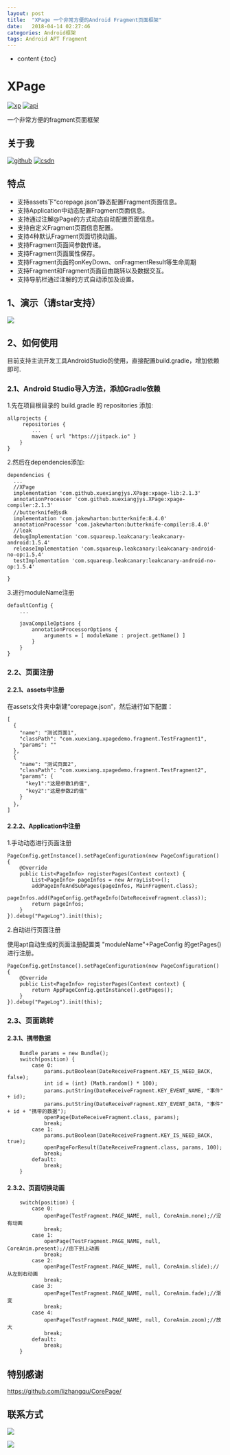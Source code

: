 ```yaml
---
layout: post
title:  "XPage 一个非常方便的Android Fragment页面框架"
date:   2018-04-14 02:27:46
categories: Android框架
tags: Android APT Fragment 
---
```


* content
{:toc}

# XPage
[![xp][xpsvg]][xp]  [![api][apisvg]][api]

一个非常方便的fragment页面框架

## 关于我
[![github](https://img.shields.io/badge/GitHub-xuexiangjys-blue.svg)](https://github.com/xuexiangjys)   [![csdn](https://img.shields.io/badge/CSDN-xuexiangjys-green.svg)](http://blog.csdn.net/xuexiangjys)

## 特点
- 支持assets下“corepage.json”静态配置Fragment页面信息。
- 支持Application中动态配置Fragment页面信息。
- 支持通过注解@Page的方式动态自动配置页面信息。
- 支持自定义Fragment页面信息配置。
- 支持4种默认Fragment页面切换动画。
- 支持Fragment页面间参数传递。
- 支持Fragment页面属性保存。
- 支持Fragment页面的onKeyDown、onFragmentResult等生命周期
- 支持Fragment和Fragment页面自由跳转以及数据交互。
- 支持导航栏通过注解的方式自动添加及设置。

## 1、演示（请star支持）
![](https://img-blog.csdn.net/20180414022339764?watermark/2/text/aHR0cHM6Ly9ibG9nLmNzZG4ubmV0L3h1ZXhpYW5nanlz/font/5a6L5L2T/fontsize/400/fill/I0JBQkFCMA==/dissolve/70)

## 2、如何使用
目前支持主流开发工具AndroidStudio的使用，直接配置build.gradle，增加依赖即可.

### 2.1、Android Studio导入方法，添加Gradle依赖

1.先在项目根目录的 build.gradle 的 repositories 添加:
```
allprojects {
     repositories {
        ...
        maven { url "https://jitpack.io" }
    }
}
```

2.然后在dependencies添加:

```
dependencies {
  ...
  //XPage
  implementation 'com.github.xuexiangjys.XPage:xpage-lib:2.1.3'
  annotationProcessor 'com.github.xuexiangjys.XPage:xpage-compiler:2.1.3'
  //butterknife的sdk
  implementation 'com.jakewharton:butterknife:8.4.0'
  annotationProcessor 'com.jakewharton:butterknife-compiler:8.4.0'
  //leak
  debugImplementation 'com.squareup.leakcanary:leakcanary-android:1.5.4'
  releaseImplementation 'com.squareup.leakcanary:leakcanary-android-no-op:1.5.4'
  testImplementation 'com.squareup.leakcanary:leakcanary-android-no-op:1.5.4'

}
```

3.进行moduleName注册

```
defaultConfig {
    ...

    javaCompileOptions {
        annotationProcessorOptions {
            arguments = [ moduleName : project.getName() ]
        }
    }
}
```

### 2.2、页面注册

#### 2.2.1、assets中注册

在assets文件夹中新建“corepage.json“，然后进行如下配置：
```
[
  {
    "name": "测试页面1",
    "classPath": "com.xuexiang.xpagedemo.fragment.TestFragment1",
    "params": ""
  },
  {
    "name": "测试页面2",
    "classPath": "com.xuexiang.xpagedemo.fragment.TestFragment2",
    "params": {
      "key1":"这是参数1的值",
      "key2":"这是参数2的值"
    }
  }，
]
```

#### 2.2.2、Application中注册

1.手动动态进行页面注册

```
PageConfig.getInstance().setPageConfiguration(new PageConfiguration() {
    @Override
    public List<PageInfo> registerPages(Context context) {
        List<PageInfo> pageInfos = new ArrayList<>();
        addPageInfoAndSubPages(pageInfos, MainFragment.class);
        pageInfos.add(PageConfig.getPageInfo(DateReceiveFragment.class));
        return pageInfos;
    }
}).debug("PageLog").init(this);
```

2.自动进行页面注册

使用apt自动生成的页面注册配置类 "moduleName"+PageConfig 的getPages()进行注册。

```
PageConfig.getInstance().setPageConfiguration(new PageConfiguration() {
    @Override
    public List<PageInfo> registerPages(Context context) {
        return AppPageConfig.getInstance().getPages();
    }
}).debug("PageLog").init(this);
```

### 2.3、页面跳转

#### 2.3.1、携带数据

```
    Bundle params = new Bundle();
    switch(position) {
        case 0:
            params.putBoolean(DateReceiveFragment.KEY_IS_NEED_BACK, false);
            int id = (int) (Math.random() * 100);
            params.putString(DateReceiveFragment.KEY_EVENT_NAME, "事件" + id);
            params.putString(DateReceiveFragment.KEY_EVENT_DATA, "事件" + id + "携带的数据");
            openPage(DateReceiveFragment.class, params);
            break;
        case 1:
            params.putBoolean(DateReceiveFragment.KEY_IS_NEED_BACK, true);
            openPageForResult(DateReceiveFragment.class, params, 100);
            break;
        default:
            break;
    }
```

#### 2.3.2、页面切换动画
```
    switch(position) {
        case 0:
            openPage(TestFragment.PAGE_NAME, null, CoreAnim.none);//没有动画
            break;
        case 1:
            openPage(TestFragment.PAGE_NAME, null, CoreAnim.present);//由下到上动画
            break;
        case 2:
            openPage(TestFragment.PAGE_NAME, null, CoreAnim.slide);//从左到右动画
            break;
        case 3:
            openPage(TestFragment.PAGE_NAME, null, CoreAnim.fade);//渐变
            break;
        case 4:
            openPage(TestFragment.PAGE_NAME, null, CoreAnim.zoom);//放大
            break;
        default:
            break;
    }
```
## 特别感谢
https://github.com/lizhangqu/CorePage/

## 联系方式

[![](https://img.shields.io/badge/%E7%82%B9%E6%88%91%E4%B8%80%E9%94%AE%E5%8A%A0%E5%85%A5QQ%E7%BE%A4-602082750-blue.svg)](http://shang.qq.com/wpa/qunwpa?idkey=9922861ef85c19f1575aecea0e8680f60d9386080a97ed310c971ae074998887)

![](https://img-blog.csdn.net/20180414022518686?watermark/2/text/aHR0cHM6Ly9ibG9nLmNzZG4ubmV0L3h1ZXhpYW5nanlz/font/5a6L5L2T/fontsize/400/fill/I0JBQkFCMA==/dissolve/70)

[xpsvg]: https://img.shields.io/badge/XPage-v2.1.3-brightgreen.svg
[xp]: https://github.com/xuexiangjys/XPage
[apisvg]: https://img.shields.io/badge/API-14+-brightgreen.svg
[api]: https://android-arsenal.com/api?level=14
